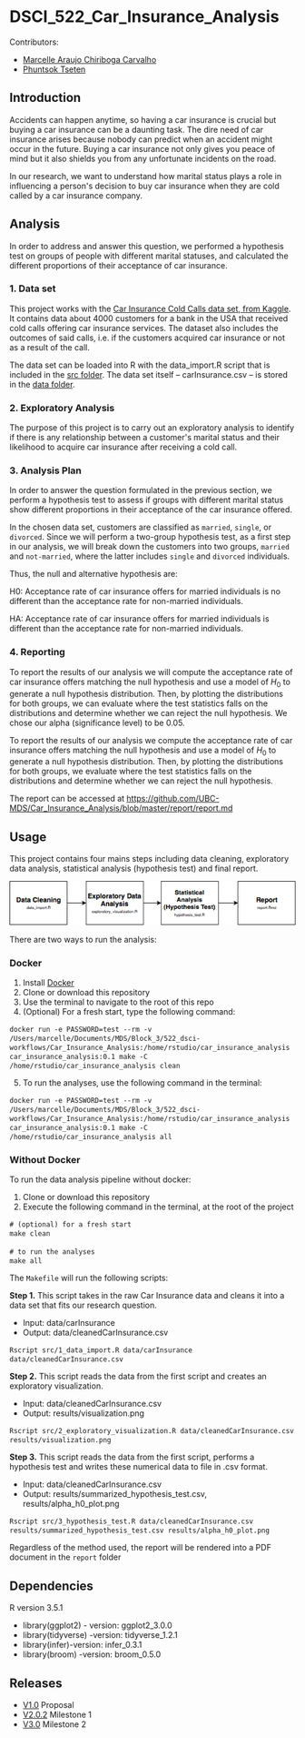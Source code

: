 # DSCI_522_Car_Insurance_Analysis


Contributors:

- [Marcelle Araujo Chiriboga Carvalho](http://github.ubc.ca/mchirib)
- [Phuntsok Tseten](http://github.ubc.ca/ptseten)


## Introduction

Accidents can happen anytime, so having a car insurance is crucial but buying a car insurance can be a daunting task. The dire need of car insurance arises because nobody can predict when an accident might occur in the future. Buying a car insurance not only gives you peace of mind but it also shields you from any unfortunate incidents on the road.

In our research, we want to understand how marital status plays a role in influencing a person's decision to buy car insurance when they are cold called by a car insurance company.

## Analysis

In order to address and answer this question, we performed a hypothesis test on groups of people with different marital statuses, and calculated the different proportions of their acceptance of car insurance.

### 1. Data set

This project works with the [Car Insurance Cold Calls data set, from Kaggle](https://www.kaggle.com/kondla/carinsurance#carInsurance_test.csv). It contains data about 4000 customers for a bank in the USA that received cold calls offering car insurance services. The dataset also includes the outcomes of said calls, i.e. if the customers acquired car insurance or not as a result of the call.

The data set can be loaded into R with the data_import.R script that is included in the [src folder](/src). The data set itself – carInsurance.csv – is stored in the [data folder](/data).

### 2. Exploratory Analysis

The purpose of this project is to carry out an exploratory analysis to identify if there is any relationship between a customer's marital status and their likelihood to acquire car insurance after receiving a cold call.

### 3. Analysis Plan

In order to answer the question formulated in the previous section, we perform a hypothesis test to assess if groups with different marital status show different proportions in their acceptance of the car insurance offered.

In the chosen data set, customers are classified as `married`, `single`, or `divorced`. Since we will perform a two-group hypothesis test, as a first step in our analysis, we will break down the customers into two groups, `married` and `not-married`, where the latter includes `single` and `divorced` individuals.

Thus, the null and alternative hypothesis are:

H0: Acceptance rate of car insurance offers for married individuals is no different than the acceptance rate for non-married individuals.

HA: Acceptance rate of car insurance offers for married individuals is different than the acceptance rate for non-married individuals.

### 4. Reporting

To  report the results of our analysis we will compute the acceptance rate of car insurance offers matching the null hypothesis and use a model of $H_0$ to generate a null hypothesis distribution. Then, by plotting the distributions for both groups, we can evaluate where the test statistics falls on the distributions and determine whether we can reject the null hypothesis. We chose our alpha (significance level) to be 0.05.

To report the results of our analysis we compute the acceptance rate of car insurance offers matching the null hypothesis and use a model of $H_0$ to generate a null hypothesis distribution. Then, by plotting the distributions for both groups, we evaluate where the test statistics falls on the distributions and determine whether we can reject the null hypothesis.

The report can be accessed at https://github.com/UBC-MDS/Car_Insurance_Analysis/blob/master/report/report.md

## Usage

This project contains four mains steps including data cleaning, exploratory data analysis, statistical analysis (hypothesis test) and final report.

![](fig/Flowchart.png)

There are two ways to run the analysis:

### Docker
1. Install [Docker](https://www.docker.com/get-started)
2. Clone or download this repository
3. Use the terminal to navigate to the root of this repo
4. (Optional) For a fresh start, type the following command:
```
docker run -e PASSWORD=test --rm -v /Users/marcelle/Documents/MDS/Block_3/522_dsci-workflows/Car_Insurance_Analysis:/home/rstudio/car_insurance_analysis car_insurance_analysis:0.1 make -C /home/rstudio/car_insurance_analysis clean
```

5. To run the analyses, use the following command in the terminal:
```
docker run -e PASSWORD=test --rm -v /Users/marcelle/Documents/MDS/Block_3/522_dsci-workflows/Car_Insurance_Analysis:/home/rstudio/car_insurance_analysis car_insurance_analysis:0.1 make -C /home/rstudio/car_insurance_analysis all
```

### Without Docker
To run the data analysis pipeline without docker:
1. Clone or download this repository
2. Execute the following command in the terminal, at the root of the project

```
# (optional) for a fresh start
make clean

# to run the analyses
make all
```
The `Makefile` will run the following scripts:

**Step 1.** This script takes in the raw Car Insurance data and cleans it into a data set that fits our research question.
- Input: data/carInsurance
- Output: data/cleanedCarInsurance.csv
```
Rscript src/1_data_import.R data/carInsurance data/cleanedCarInsurance.csv
```

**Step 2.** This script reads the data from the first script and creates an exploratory visualization.
- Input: data/cleanedCarInsurance.csv
- Output: results/visualization.png
```
Rscript src/2_exploratory_visualization.R data/cleanedCarInsurance.csv results/visualization.png
```

**Step 3.** This script reads the data from the first script, performs a hypothesis test and writes these numerical data to file in .csv format.
- Input: data/cleanedCarInsurance.csv
- Output: results/summarized_hypothesis_test.csv, results/alpha_h0_plot.png
```
Rscript src/3_hypothesis_test.R data/cleanedCarInsurance.csv results/summarized_hypothesis_test.csv results/alpha_h0_plot.png
```


Regardless of the method used, the report will be rendered into a PDF document in the `report` folder

## Dependencies

R version 3.5.1

- library(ggplot2) - version: ggplot2_3.0.0
- library(tidyverse) -version: tidyverse_1.2.1
- library(infer)-version: infer_0.3.1
- library(broom) -version: broom_0.5.0


## Releases
 - [V1.0](https://github.com/UBC-MDS/Car_Insurance_Analysis/releases/tag/v1.0) Proposal
 - [V2.0.2](https://github.com/UBC-MDS/Car_Insurance_Analysis/releases/tag/v2.0.2) Milestone 1
 - [V3.0](https://github.com/UBC-MDS/Car_Insurance_Analysis/releases/tag/v3.0) Milestone 2
